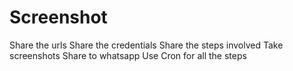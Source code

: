 # Screenshot

Share the urls
Share the credentials
Share the steps involved
Take screenshots
Share to whatsapp
Use Cron for all the steps
